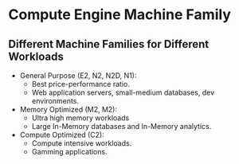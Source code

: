 # Compute Engine Machine Family

## Different Machine Families for Different Workloads

- General Purpose (E2, N2, N2D, N1):
    - Best price-performance ratio.
    - Web application servers, small-medium databases, dev environments.
- Memory Optimized (M2, M2):
    - Ultra high memory workloads
    - Large In-Memory databases and In-Memory analytics.
- Compute Optimized (C2):
    - Compute intensive workloads.
    - Gamming applications.

